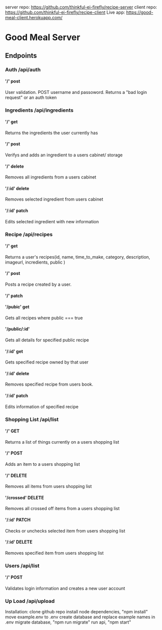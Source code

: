 server repo: https://github.com/thinkful-ei-firefly/recipe-server
client repo: https://github.com/thinkful-ei-firefly/recipe-client
Live app: https://good-meal-client.herokuapp.com/

# Good Meal Server

## Endpoints

### Auth /api/auth

#### '/' post

User validation. POST username and passoword. Returns a "bad login request" or an auth token

### Ingredients /api/ingredients

#### '/' get

Returns the ingredients the user currently has

#### '/' post

Verifys and adds an ingredient to a users cabinet/ storage

#### '/' delete

Removes all ingredients from a users cabinet

#### '/:id' delete

Removes selected ingredient from users cabinet

#### '/:id' patch

Edits selected ingredient with new information

### Recipe /api/recipes

#### '/' get

Returns a user's recipes(id, name, time_to_make, category, description, imageurl, incredients, public )

#### '/' post

Posts a recipe created by a user.

#### '/' patch

#### '/pubic' get

Gets all recipes where public === true

#### '/public/:id'

Gets all details for specified public recipe

#### '/:id' get

Gets specified recipe owned by that user

#### '/:id' delete

Removes specified recipe from users book.

#### '/:id' patch

Edits information of specified recipe

### Shopping List /api/list

#### '/' GET

Returns a list of things currently on a users shopping list

#### '/' POST

Adds an item to a users shopping list

#### '/' DELETE

Removes all items from users shopping list

#### '/crossed' DELETE

Removes all crossed off items from a users shopping list

#### '/:id' PATCH

Checks or unchecks selected item from users shopping list

#### '/:id' DELETE

Removes specified item from users shopping list

### Users /api/list

#### '/' POST

Validates login information and creates a new user account



### Up Load /api/upload


Installation:
clone github repo
install node dependencies, "npm install"
move example.env to .env
create database and replace example names in .env
migrate database, "npm run migrate"
run api, "npm start"



